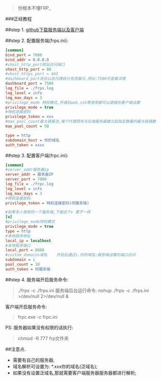 >你根本不懂FRP_

###正经教程

##step 1.
[github下载服务端以及客户端](https://github.com/fatedier/frp/releases)

##step 2.
配置服务端(frps.ini):
```ini
[common]
bind_port = 7000
bind_addr = 0.0.0.0
#vhost_http_port网站访问端口
vhost_http_port = 80
#vhost_https_port = 443
#dashboard_port状态以及代理统计信息展示,网址:7500可查看详情
dashboard_port = 7500
log_file = ./frps.log
log_level = info
log_max_days = 3
#privilege_mode 特权模式,开通后web,ssh等使用都可以直接在客户端设置
privilege_mode = true
#特权连接密码
privilege_token = xxx
#max_pool_count最大链接池,每个代理预先与后端服务器建立起指定数量的最大链接数
max_pool_count = 50

type = http
subdomain_host = 你的域名
auth_token = xxxx
```

##step 3.
配置客户端(frpc.ini):
```ini
[common]
#server_addr服务器ip
server_addr = 服务器IP
server_port = 7000
log_file = ./frpc.log
log_level = info
log_max_days = 3
#特权连接密码
privilege_token = 特权连接密码(同服务端)

#如果多人使用同一个服务端,下面这个v 要不一样
[v]
#privilege_mode特权模式
privilege_mode = true
type = http
#本地程序地址
local_ip = localhost
#本地程序端口
local_port = 8080
#custom_domains域名    开启后通过i.你的域名:服务端设置的端口访问
subdomain = i
pool_count = 10
auth_token = 同服务端
```

##step 4.
服务端开启服务命令:
>./frps -c ./frps.ini
服务端后台运行命令:
>nohup ./frps -c ./frps.ini >/dev/null 2>/dev/null &

客户端开启服务命令:
>frpc.exe -c frpc.ini

PS: 服务器如果没有权限的话执行:
>chmod -R 777 frp文件夹

##注意点.
- 需要有自己的服务器;
- 域名解析可设置为: *.xxx你的域名(泛域名);
- 如果没有设置泛域名,那就需要客户端服务器服务器都进行解析;






